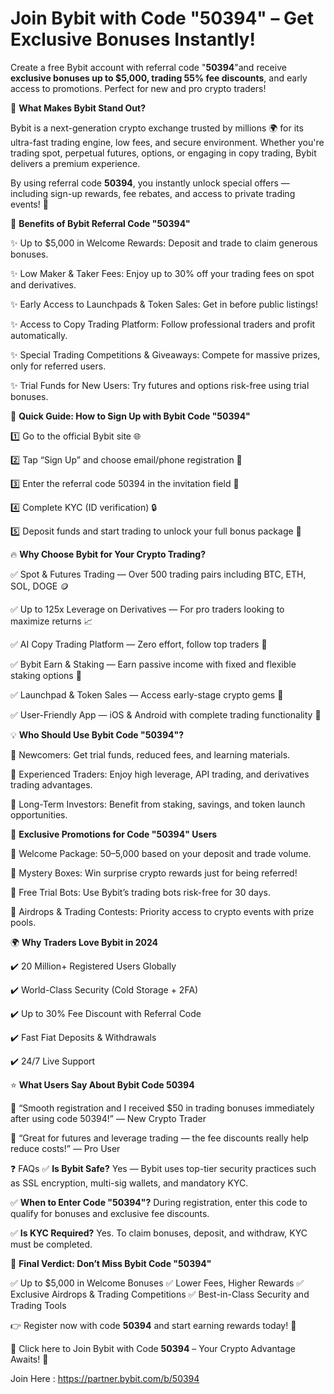 # Join Bybit with Code "50394" – Get Exclusive  Bonuses Instantly!

Create a free Bybit account with referral code "**50394**"and receive **exclusive bonuses up to $5,000, trading 55% fee discounts**, and early access to promotions. Perfect for new and pro crypto traders!

🚀 **What Makes Bybit Stand Out?**

Bybit is a next-generation crypto exchange trusted by millions 🌍 for its ultra-fast trading engine, low fees, and secure environment. Whether you're trading spot, perpetual futures, options, or engaging in copy trading, Bybit delivers a premium experience.

By using referral code **50394**, you instantly unlock special offers — including sign-up rewards, fee rebates, and access to private trading events! 🎁

🎯 **Benefits of Bybit Referral Code "50394"**

✨ Up to $5,000 in Welcome Rewards: Deposit and trade to claim generous bonuses.

✨ Low Maker & Taker Fees: Enjoy up to 30% off your trading fees on spot and derivatives.

✨ Early Access to Launchpads & Token Sales: Get in before public listings!

✨ Access to Copy Trading Platform: Follow professional traders and profit automatically.

✨ Special Trading Competitions & Giveaways: Compete for massive prizes, only for referred users.

✨ Trial Funds for New Users: Try futures and options risk-free using trial bonuses.

📝 **Quick Guide: How to Sign Up with Bybit Code "50394"**

1️⃣ Go to the official Bybit site 🌐

2️⃣ Tap “Sign Up” and choose email/phone registration 📱

3️⃣ Enter the referral code 50394 in the invitation field 🎯

4️⃣ Complete KYC (ID verification) 🔒

5️⃣ Deposit funds and start trading to unlock your full bonus package 🚀

🔥 **Why Choose Bybit for Your Crypto Trading?**

✅ Spot & Futures Trading — Over 500 trading pairs including BTC, ETH, SOL, DOGE 🪙

✅ Up to 125x Leverage on Derivatives — For pro traders looking to maximize returns 📈

✅ AI Copy Trading Platform — Zero effort, follow top traders 🤖

✅ Bybit Earn & Staking — Earn passive income with fixed and flexible staking options 💼

✅ Launchpad & Token Sales — Access early-stage crypto gems 🌟

✅ User-Friendly App — iOS & Android with complete trading functionality 📱

💡 **Who Should Use Bybit Code "50394"?**

👶 Newcomers: Get trial funds, reduced fees, and learning materials.

💼 Experienced Traders: Enjoy high leverage, API trading, and derivatives trading advantages.

🏦 Long-Term Investors: Benefit from staking, savings, and token launch opportunities.

🎁 **Exclusive Promotions for Code "50394" Users**

🎉 Welcome Package: $50–$5,000 based on your deposit and trade volume.

🎲 Mystery Boxes: Win surprise crypto rewards just for being referred!

🤖 Free Trial Bots: Use Bybit’s trading bots risk-free for 30 days.

🚀 Airdrops & Trading Contests: Priority access to crypto events with prize pools.

🌍 **Why Traders Love Bybit in 2024**

✔️ 20 Million+ Registered Users Globally

✔️ World-Class Security (Cold Storage + 2FA)

✔️ Up to 30% Fee Discount with Referral Code

✔️ Fast Fiat Deposits & Withdrawals

✔️ 24/7 Live Support

⭐ **What Users Say About Bybit Code 50394**

💬 “Smooth registration and I received $50 in trading bonuses immediately after using code 50394!” — New Crypto Trader

💬 “Great for futures and leverage trading — the fee discounts really help reduce costs!” — Pro User

❓ FAQs
✅ **Is Bybit Safe?**
Yes — Bybit uses top-tier security practices such as SSL encryption, multi-sig wallets, and mandatory KYC.

✅ **When to Enter Code "50394"?**
During registration, enter this code to qualify for bonuses and exclusive fee discounts.

✅ **Is KYC Required?**
Yes. To claim bonuses, deposit, and withdraw, KYC must be completed.

🎯 **Final Verdict: Don’t Miss Bybit Code "50394"**

✅ Up to $5,000 in Welcome Bonuses
✅ Lower Fees, Higher Rewards
✅ Exclusive Airdrops & Trading Competitions
✅ Best-in-Class Security and Trading Tools

👉 Register now with code **50394** and start earning rewards today! 🚀

🔗 Click here to Join Bybit with Code **50394** – Your Crypto Advantage Awaits! 🎁

 Join Here : https://partner.bybit.com/b/50394
